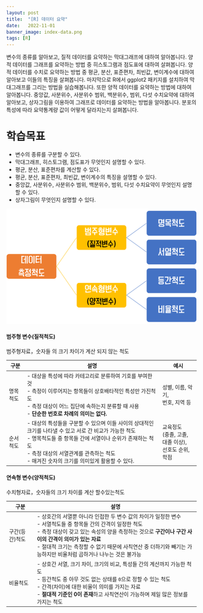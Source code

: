 ```yaml
---
layout: post
title:  "[R] 데이터 요약"
date:   2022-11-01
banner_image: index-data.png
tags: [R]
---
```


변수의 종류를 알아보고, 질적 데이터를 요약하는 막대그래프에 대하여 알아봅니다. 양적 데이터를 그래프를 요약하는 방법 중 히스토그램과 점도표에 대하여 살펴봅니다. 양적 데이터를 수치로 요약하는 방법 중 평균, 분산, 표준편차, 최빈값, 변이계수에 대하여 알아보고 이들의 특징을 살펴봅니다. 마지막으로 R에서 ggplot2 패키지를 설치하여 막대그래프를 그리는 방법을 실습해봅니다. 또한 양적 데이터를 요약하는 방법에 대하여 알아봅니다. 중앙값, 사분위수, 사분위수 범위, 백분위수, 범위, 다섯 수치요약에 대하여 알아보고, 상자그림을 이용하여 그래프로 데이터를 요약하는 방법을 알아봅니다. 분포의 특성에 따라 요약통계량 값이 어떻게 달라지는지 살펴봅니다.

# 학습목표

- 변수의 종류를 구분할 수 있다.
- 막대그래프, 히스토그램, 점도표가 무엇인지 설명할 수 있다.
- 평균, 분산, 표준편차를 계산할 수 있다.
- 평균, 분산, 표준편차, 최빈값, 변이계수의 특징을 설명할 수 있다.
- 중앙값, 사분위수, 사분위수 범위, 백분위수, 범위, 다섯 수치요약이 무엇인지 설명할 수 있다.
- 상자그림이 무엇인지 설명할 수 있다.

<!--more-->



![data](/images/posts/2022/1031/data.png)

#### 범주형 변수(질적척도)

범주형자료，숫자들 의 크기 차이가 계산 되지 않는 척도

| 구분 | 설명 | 예시 |
|--|--|--|
| 명목척도 | - 대상을 특성에 따라 카테고리로 분류하여 기호를 부여한 것<br/>- 측정이 이루어지는 항목들이 상호배타적인 특성만 가진척도<br/>- 측정 대상이 어느 집단에 속하는지 분류할 때 사용<br/>- **단순한 번호로 차례의 의미는 없다.** | 성별, 이름, 악기,<br/> 번호, 지역 등 |
| 순서척도 | - 대상의 특성들을 구분할 수 있으며 이들 사이의 상대적인 크기를 나타낼 수 있고 서로 간 비교가 가능한 척도<br/>- 명목척도들 중 항목들 간에 서열이나 순위가 존재하는 척도<br/>- 측정 대상의 서열관계를 관측하는 척도<br/>- 매겨진 숫자의 크기를 의미있게 활용할 수 있다. | 교육정도<br/>(중졸, 고졸, 대졸 이상),<br/>선호도 순위, 학점 |

#### 연속형 변수(양적척도)

수치형자료，숫자들의 크기 차이를 계산 할수있는척도

| 구분 | 설명 |
|--|--|
| 구간(등간)척도 | - 상호간의 서열뿐 아니라 인접한 두 변수 값의 차이가 일정한 변수<br/>- 서열척도들 중 항목들 간의 간격이 일정한 척도<br/>- 측정 대상이 갖고 있는 속성의 양을 측정하는 것으로 **구간이나 구간 사이의 간격이 의미가 있는 자료**<br/>- 절대적 크기는 측정할 수 없기 때문에 사칙연산 중 더하기와 빼기는 가능하지만 비율처럼 곱하거나 나누는 것은 불가능 | 온도, IQ, 시각, 만족도<br/>(매우불만족, 약간불만족, 보통, 약간만족, 매우만족) |
| 비율척도 | - 상호간 서열, 크기 차이, 크기의 비교, 특성들 간의 계산까지 가능한 척도<br/>- 등간척도 중 아무 것도 없는 상태를 `0`으로 정할 수 있는 척도<br/>- 간격(차이)에 대한 비율이 의미를 가지는 자료<br/>- **절대적 기준인 0이 존재**하고 사칙연산이 가능하며 제일 많은 정보를 가지는 척도 | 몸무게, 키, 나이, 길이, 임금<br/>( 20세 이하,21~30세,31~40세,41~50세, 0이라는 개념은 아직 태어나지 않음을 뜻함) |